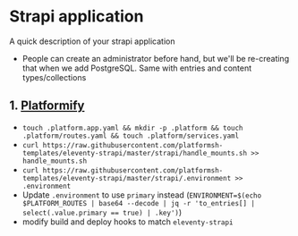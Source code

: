 # Strapi application

A quick description of your strapi application

- People can create an administrator before hand, but we'll be re-creating that when we add PostgreSQL. Same with entries and content types/collections

## 1. [Platformify](https://github.com/chadwcarlson/strapiconf-workshop/pull/1)

- `touch .platform.app.yaml && mkdir -p .platform && touch .platform/routes.yaml && touch .platform/services.yaml`
- `curl https://raw.githubusercontent.com/platformsh-templates/eleventy-strapi/master/strapi/handle_mounts.sh >> handle_mounts.sh`
- `curl https://raw.githubusercontent.com/platformsh-templates/eleventy-strapi/master/strapi/.environment >> .environment`
- Update `.environment` to use `primary` instead (`ENVIRONMENT=$(echo $PLATFORM_ROUTES | base64 --decode | jq -r 'to_entries[] | select(.value.primary == true) | .key')`)
- modify build and deploy hooks to match `eleventy-strapi`
